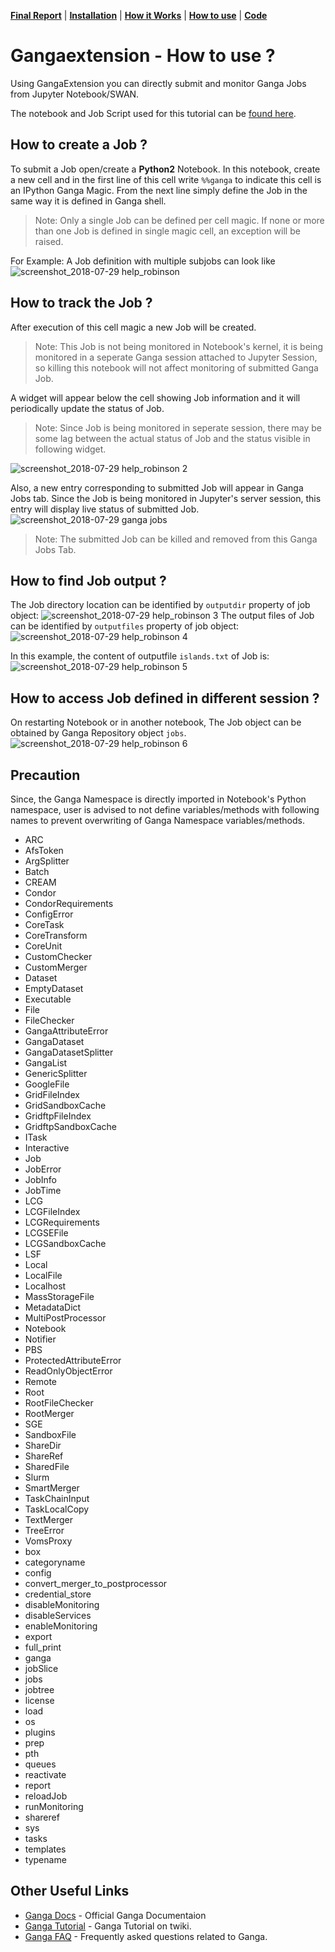 **[Final Report](index.md)** |
**[Installation](install.md)** |
**[How it Works](how.md)** |
**[How to use](use.md)** |
**[Code](https://github.com/apsknight/gangaextension)**

# Gangaextension - How to use ?

Using GangaExtension you can directly submit and monitor Ganga Jobs from Jupyter Notebook/SWAN.

The notebook and Job Script used for this tutorial can be [found here](https://github.com/apsknight/gangaextension/tree/master/notebooks).

## How to create a Job ?
To submit a Job open/create a **Python2** Notebook. In this notebook, create a new cell and in the first line of this cell write `%%ganga` to indicate this cell is an IPython Ganga Magic. From the next line simply define the Job in the same way it is defined in Ganga shell.
> Note: Only a single Job can be defined per cell magic. If none or more than one Job is defined in single magic cell, an exception will be raised.

For Example: A Job definition with multiple subjobs can look like
![screenshot_2018-07-29 help_robinson](https://user-images.githubusercontent.com/19551774/43365465-f8d0ccc4-934a-11e8-97fd-d17e0c4e29a8.png)

## How to track the Job ?
After execution of this cell magic a new Job will be created.
> Note: This Job is not being monitored in Notebook's kernel, it is being monitored in a seperate Ganga session attached to Jupyter Session, so killing this notebook will not affect monitoring of submitted Ganga Job.

A widget will appear below the cell showing Job information and it will periodically update the status of Job.
> Note: Since Job is being monitored in seperate session, there may be some lag between the actual status of Job and the status visible in following widget.

![screenshot_2018-07-29 help_robinson 2](https://user-images.githubusercontent.com/19551774/43365529-bcc109f0-934b-11e8-9cf6-fbcc13bc23f7.png)

Also, a new entry corresponding to submitted Job will appear in Ganga Jobs tab. Since the Job is being monitored in Jupyter's server session, this entry will display live status of submitted Job.
![screenshot_2018-07-29 ganga jobs](https://user-images.githubusercontent.com/19551774/43365589-be646490-934c-11e8-8910-bc6ec17dbe67.png)
> Note: The submitted Job can be killed and removed from this Ganga Jobs Tab.

## How to find Job output ?
The Job directory location can be identified by `outputdir` property of job object:
![screenshot_2018-07-29 help_robinson 3](https://user-images.githubusercontent.com/19551774/43365683-0b57e028-934e-11e8-9565-0ef037f5c5de.png)
The output files of Job can be identified by `outputfiles` property of job object:
![screenshot_2018-07-29 help_robinson 4](https://user-images.githubusercontent.com/19551774/43365695-24eb8ba2-934e-11e8-9d2e-98d33bc2bd22.png)

In this example, the content of outputfile `islands.txt` of Job is:
![screenshot_2018-07-29 help_robinson 5](https://user-images.githubusercontent.com/19551774/43365700-426e0466-934e-11e8-8bc7-59cafd61d790.png)

## How to access Job defined in different session ?
On restarting Notebook or in another notebook, The Job object can be obtained by Ganga Repository object `jobs`.
![screenshot_2018-07-29 help_robinson 6](https://user-images.githubusercontent.com/19551774/43365831-7f5f774a-9350-11e8-9170-e72bdadba256.png)


## Precaution

Since, the Ganga Namespace is directly imported in Notebook's Python namespace, user is advised to not define variables/methods with following names to prevent overwriting of Ganga Namespace variables/methods.

- ARC
- AfsToken
- ArgSplitter
- Batch
- CREAM
- Condor
- CondorRequirements
- ConfigError
- CoreTask
- CoreTransform
- CoreUnit
- CustomChecker
- CustomMerger
- Dataset
- EmptyDataset
- Executable
- File
- FileChecker
- GangaAttributeError
- GangaDataset
- GangaDatasetSplitter
- GangaList
- GenericSplitter
- GoogleFile
- GridFileIndex
- GridSandboxCache
- GridftpFileIndex
- GridftpSandboxCache
- ITask
- Interactive
- Job
- JobError
- JobInfo
- JobTime
- LCG
- LCGFileIndex
- LCGRequirements
- LCGSEFile
- LCGSandboxCache
- LSF
- Local
- LocalFile
- Localhost
- MassStorageFile
- MetadataDict
- MultiPostProcessor
- Notebook
- Notifier
- PBS
- ProtectedAttributeError
- ReadOnlyObjectError
- Remote
- Root
- RootFileChecker
- RootMerger
- SGE
- SandboxFile
- ShareDir
- ShareRef
- SharedFile
- Slurm
- SmartMerger
- TaskChainInput
- TaskLocalCopy
- TextMerger
- TreeError
- VomsProxy
- box
- categoryname
- config
- convert_merger_to_postprocessor
- credential_store
- disableMonitoring
- disableServices
- enableMonitoring
- export
- full_print
- ganga
- jobSlice
- jobs
- jobtree
- license
- load
- os
- plugins
- prep
- pth
- queues
- reactivate
- report
- reloadJob
- runMonitoring
- shareref
- sys
- tasks
- templates
- typename

## Other Useful Links
- [Ganga Docs](http://ganga.readthedocs.io/en/latest/) - Official Ganga Documentaion
- [Ganga Tutorial](https://twiki.cern.ch/twiki/bin/view/LHCb/GangaTutorial1) - Ganga Tutorial on twiki.
- [Ganga FAQ](https://twiki.cern.ch/twiki/bin/view/LHCb/FAQ/GangaLHCbFAQ) - Frequently asked questions related to Ganga.